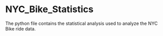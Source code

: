 # NYC_Bike_Statistics

The python file contains the statistical analysis used to analyze the NYC Bike ride data.
